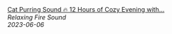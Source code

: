 <!--2024-01-14 01:04:00-->
<div class="yb">
  <a class="nodecor" href="/posts.html?relaks/cat_purring_sound_12_hours_of_cozy_evening_with_purring_cat_and_crackling_fireplace">
    <img class="preview" data-videoid="wdWNPDPwQkE" src="https://i.ytimg.com/vi/wdWNPDPwQkE/hqdefault.jpg" align="middle" alt="">
  </a>
  <div class="inlbl text">
    <a class="nodecor" href="/posts.html?relaks/cat_purring_sound_12_hours_of_cozy_evening_with_purring_cat_and_crackling_fireplace">Cat Purring Sound 🔥 12 Hours of Cozy Evening with...</a><br>
    <i class="smaller2">Relaxing Fire Sound</i><br>
    <i class="smaller3">2023-06-06</i>
  </div>
</div>
